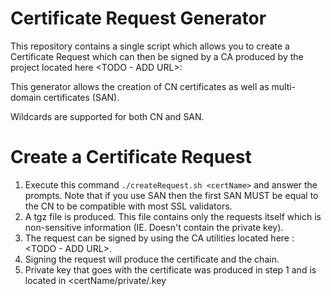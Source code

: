 # Certificate Request Generator

This repository contains a single script which allows you to create a Certificate Request which can then be signed
by a CA produced by the project located here <TODO - ADD URL>:


This generator allows the creation of CN certificates as well as multi-domain certificates (SAN).

Wildcards are supported for both CN and SAN.

# Create a Certificate Request

1. Execute this command `./createRequest.sh <certName>` and answer the prompts.  Note that if you use SAN then the first SAN MUST be equal to the CN to be compatible with most SSL validators.
2. A tgz file is produced.  This file contains only the requests itself which is non-sensitive information (IE. Doesn't contain the private key).
3. The request can be signed by using the CA utilities located here : <TODO - ADD URL>.
4. Signing the request will produce the certificate and the chain.
5. Private key that goes with the certificate was produced in step 1 and is located in <certName/private/<certName>.key
